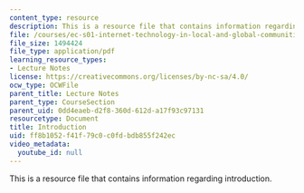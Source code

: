 ```yaml
---
content_type: resource
description: This is a resource file that contains information regarding introduction.
file: /courses/ec-s01-internet-technology-in-local-and-global-communities-spring-2005-summer-2005/ff8b1052f41f79c0c0fdbdb855f242ec_MITEC_S01S05_l1_introd.pdf
file_size: 1494424
file_type: application/pdf
learning_resource_types:
- Lecture Notes
license: https://creativecommons.org/licenses/by-nc-sa/4.0/
ocw_type: OCWFile
parent_title: Lecture Notes
parent_type: CourseSection
parent_uid: 0dd4eaeb-d2f8-360d-612d-a17f93c97131
resourcetype: Document
title: Introduction
uid: ff8b1052-f41f-79c0-c0fd-bdb855f242ec
video_metadata:
  youtube_id: null
---
```

This is a resource file that contains information regarding introduction.